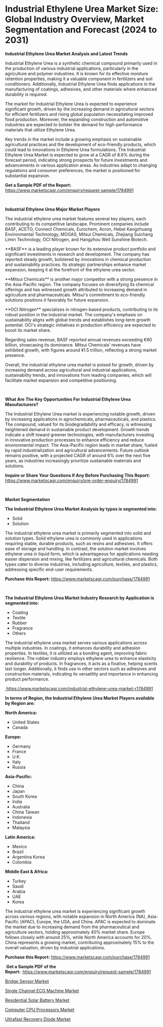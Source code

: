 <p><h1>Industrial Ethylene Urea Market Size: Global Industry Overview, Market Segmentation and Forecast (2024 to 2031)</h1></p><p><strong>Industrial Ethylene Urea Market Analysis and Latest Trends</strong></p>
<p><p>Industrial Ethylene Urea is a synthetic chemical compound primarily used in the production of various industrial applications, particularly in the agriculture and polymer industries. It is known for its effective moisture retention properties, making it a valuable component in fertilizers and soil conditioners. Additionally, Industrial Ethylene Urea finds applications in the manufacturing of coatings, adhesives, and other materials where enhanced durability is required.</p><p>The market for Industrial Ethylene Urea is expected to experience significant growth, driven by the increasing demand in agricultural sectors for efficient fertilizers and rising global population necessitating improved food production. Moreover, the expanding construction and automotive industries are expected to bolster the demand for high-performance materials that utilize Ethylene Urea.</p><p>Key trends in the market include a growing emphasis on sustainable agricultural practices and the development of eco-friendly products, which could lead to innovations in Ethylene Urea formulations. The Industrial Ethylene Urea Market is expected to grow at a CAGR of 8.6% during the forecast period, indicating strong prospects for future investments and advancements in various application areas. As industries adapt to changing regulations and consumer preferences, the market is positioned for substantial expansion.</p></p>
<p><strong>Get a Sample PDF of the Report:&nbsp;</strong> <a href="https://www.marketscagr.com/enquiry/request-sample/1784991?utm_campaign=1349&utm_medium=2&utm_source=Github&utm_content=ia&utm_term=08102024&utm_id=industrial-ethylene-urea">https://www.marketscagr.com/enquiry/request-sample/1784991</a></p>
<p>&nbsp;</p>
<p><strong>Industrial Ethylene Urea Major Market Players</strong></p>
<p><p>The industrial ethylene urea market features several key players, each contributing to its competitive landscape. Prominent companies include BASF, ACETO, Connect Chemicals, Eurochem, Acron, Hebei Kangzhuang Environmental Technology, MOGAS, Mitsui Chemicals, Zhejiang Suichang Limin Technology, OCI Nitrogen, and Hangzhou Well Sunshine Biotech.</p><p>**BASF** is a leading player known for its extensive product portfolio and significant investments in research and development. The company has reported steady growth, bolstered by innovations in chemical production and sustainability practices. Its strategic partnerships enhance market expansion, keeping it at the forefront of the ethylene urea sector.</p><p>**Mitsui Chemicals** is another major competitor with a strong presence in the Asia-Pacific region. The company focuses on diversifying its chemical offerings and has witnessed growth attributed to increasing demand in agriculture and pharmaceuticals. Mitsui's commitment to eco-friendly solutions positions it favorably for future expansion.</p><p>**OCI Nitrogen** specializes in nitrogen-based products, contributing to its robust position in the industrial market. The company's emphasis on sustainability aligns with global trends and establishes long-term growth potential. OCI's strategic initiatives in production efficiency are expected to boost its market share.</p><p>Regarding sales revenue, BASF reported annual revenues exceeding €60 billion, showcasing its dominance. Mitsui Chemicals’ revenues have exhibited growth, with figures around ¥1.5 trillion, reflecting a strong market presence.</p><p>Overall, the industrial ethylene urea market is poised for growth, driven by increasing demand across agricultural and industrial applications, sustainability trends, and innovations from leading companies, which will facilitate market expansion and competitive positioning.</p></p>
<p>&nbsp;</p>
<p><strong>What Are The Key Opportunities For Industrial Ethylene Urea Manufacturers?</strong></p>
<p><p>The Industrial Ethylene Urea market is experiencing notable growth, driven by increasing applications in agrochemicals, pharmaceuticals, and plastics. The compound, valued for its biodegradability and efficacy, is witnessing heightened demand in sustainable product development. Growth trends indicate a shift toward greener technologies, with manufacturers investing in innovative production processes to enhance efficiency and reduce environmental impact. The Asia-Pacific region leads in market share, fueled by rapid industrialization and agricultural advancements. Future outlook remains positive, with a projected CAGR of around 6% over the next five years, as industries increasingly prioritize sustainable materials and solutions.</p></p>
<p><strong>Inquire or Share Your Questions If Any Before Purchasing This Report:</strong> <a href="https://www.marketscagr.com/enquiry/pre-order-enquiry/1784991?utm_campaign=1349&utm_medium=2&utm_source=Github&utm_content=ia&utm_term=08102024&utm_id=industrial-ethylene-urea">https://www.marketscagr.com/enquiry/pre-order-enquiry/1784991</a></p>
<p>&nbsp;</p>
<p><strong>Market Segmentation</strong></p>
<p><strong>The Industrial Ethylene Urea Market Analysis by types is segmented into:</strong></p>
<p><ul><li>Solid</li><li>Solution</li></ul></p>
<p><p>The industrial ethylene urea market is primarily segmented into solid and solution types. Solid ethylene urea is commonly used in applications requiring stable, durable products, such as resins and adhesives. It offers ease of storage and handling. In contrast, the solution market involves ethylene urea in liquid form, which is advantageous for applications needing easier dispersion and mixing, like fertilizers and agricultural chemicals. Both types cater to diverse industries, including agriculture, textiles, and plastics, addressing specific end-user requirements.</p></p>
<p><strong>Purchase this Report:&nbsp;</strong><a href="https://www.marketscagr.com/purchase/1784991?utm_campaign=1349&utm_medium=2&utm_source=Github&utm_content=ia&utm_term=08102024&utm_id=industrial-ethylene-urea">https://www.marketscagr.com/purchase/1784991</a></p>
<p>&nbsp;</p>
<p><strong>The Industrial Ethylene Urea Market Industry Research by Application is segmented into:</strong></p>
<p><ul><li>Coating</li><li>Textile</li><li>Rubber</li><li>Fragrance</li><li>Others</li></ul></p>
<p><p>The industrial ethylene urea market serves various applications across multiple industries. In coatings, it enhances durability and adhesion properties. In textiles, it is utilized as a bonding agent, improving fabric resilience. The rubber industry employs ethylene urea to enhance elasticity and durability of products. In fragrances, it acts as a fixative, helping scents last longer. Additionally, it finds use in other sectors such as adhesives and construction materials, indicating its versatility and importance in enhancing product performance.</p></p>
<p><a href="https://www.marketscagr.com/industrial-ethylene-urea-market-r1784991?utm_campaign=1349&utm_medium=2&utm_source=Github&utm_content=ia&utm_term=08102024&utm_id=industrial-ethylene-urea">&nbsp;https://www.marketscagr.com/industrial-ethylene-urea-market-r1784991</a></p>
<p><strong>In terms of Region, the Industrial Ethylene Urea Market Players available by Region are:</strong></p>
<p>
    <p> <strong> North America: </strong>
        <ul>
            <li>United States</li>
            <li>Canada</li>
        </ul>
        </p> 
    <p> <strong> Europe: </strong>
        <ul>
            <li>Germany</li>
            <li>France</li>
            <li>U.K.</li>
            <li>Italy</li>
            <li>Russia</li>
        </ul>
        </p> 
    <p> <strong> Asia-Pacific: </strong>
        <ul>
            <li>China</li>
            <li>Japan</li>
            <li>South Korea</li>
            <li>India</li>
            <li>Australia</li>
            <li>China Taiwan</li>
            <li>Indonesia</li>
            <li>Thailand</li>
            <li>Malaysia</li>
        </ul>
        </p> 
    <p> <strong> Latin America: </strong>
        <ul>
            <li>Mexico</li>
            <li>Brazil</li>
            <li>Argentina Korea</li>
            <li>Colombia</li>
        </ul>
        </p> 
    <p> <strong> Middle East & Africa: </strong>
        <ul>
            <li>Turkey</li>
            <li>Saudi</li>
            <li>Arabia</li>
            <li>UAE</li>
            <li>Korea</li>
        </ul>
    </p>
    </p>
<p><p>The industrial ethylene urea market is experiencing significant growth across various regions, with notable expansion in North America (NA), Asia-Pacific (APAC), Europe, the USA, and China. APAC is expected to dominate the market due to increasing demand from the pharmaceutical and agriculture sectors, holding approximately 40% market share. Europe follows closely with around 25%, while North America accounts for 20%. China represents a growing market, contributing approximately 15% to the overall valuation, driven by industrial applications.</p></p>
<p><strong>Purchase this Report: </strong><a href="https://www.marketscagr.com/purchase/1784991?utm_campaign=1349&utm_medium=2&utm_source=Github&utm_content=ia&utm_term=08102024&utm_id=industrial-ethylene-urea">https://www.marketscagr.com/purchase/1784991</a></p>
<p>&nbsp;<strong>Get a Sample PDF of the Report:&nbsp;&nbsp;</strong><a href="https://www.marketscagr.com/enquiry/request-sample/1784991?utm_campaign=1349&utm_medium=2&utm_source=Github&utm_content=ia&utm_term=08102024&utm_id=industrial-ethylene-urea">https://www.marketscagr.com/enquiry/request-sample/1784991</a></p>
<p><strong></strong></p>
<p><p><a href="https://www.linkedin.com/pulse/global-bridge-sensor-market-trends-innovations-forward-looking-zwxhe?utm_campaign=1349&utm_medium=2&utm_source=Github&utm_content=ia&utm_term=08102024&utm_id=industrial-ethylene-urea">Bridge Sensor Market</a></p><p><a href="https://www.linkedin.com/pulse/market-dynamics-future-trends-global-single-channel-8mmve?utm_campaign=1349&utm_medium=2&utm_source=Github&utm_content=ia&utm_term=08102024&utm_id=industrial-ethylene-urea">Single Channel ECG Machine Market</a></p><p><a href="https://www.linkedin.com/pulse/competitive-intelligence-residential-solar-battery-market-zfy5f?utm_campaign=1349&utm_medium=2&utm_source=Github&utm_content=ia&utm_term=08102024&utm_id=industrial-ethylene-urea">Residential Solar Battery Market</a></p><p><a href="https://www.linkedin.com/pulse/global-computer-cpu-processors-market-opportunities-challenges2024-1ypve?utm_campaign=1349&utm_medium=2&utm_source=Github&utm_content=ia&utm_term=08102024&utm_id=industrial-ethylene-urea">Computer CPU Processors Market</a></p><p><a href="https://www.linkedin.com/pulse/disruption-innovation-ultrafast-recovery-diode-industry-market-t4lhe?utm_campaign=1349&utm_medium=2&utm_source=Github&utm_content=ia&utm_term=08102024&utm_id=industrial-ethylene-urea">Ultrafast Recovery Diode Market</a></p></p>